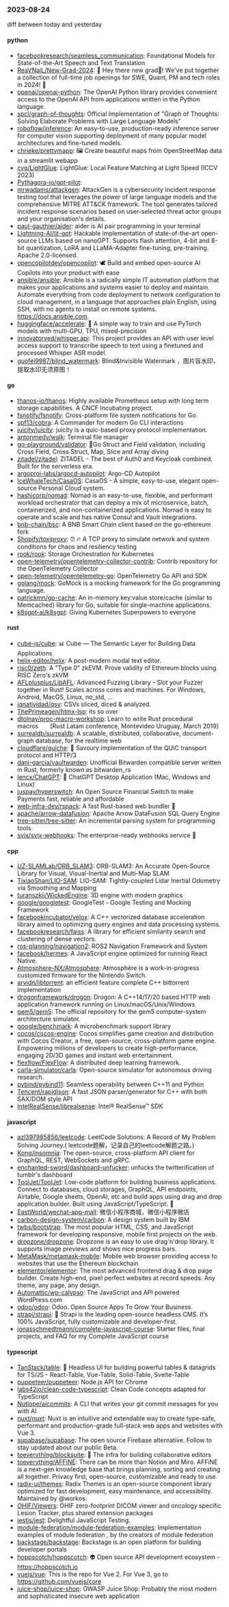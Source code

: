 ### 2023-08-24
diff between today and yesterday

#### python
* [facebookresearch/seamless_communication](https://github.com/facebookresearch/seamless_communication): Foundational Models for State-of-the-Art Speech and Text Translation
* [ReaVNaiL/New-Grad-2024](https://github.com/ReaVNaiL/New-Grad-2024): 👋 Hey there new grad🎉! We've put together a collection of full-time job openings for SWE, Quant, PM and tech roles in 2024! 🚀
* [openai/openai-python](https://github.com/openai/openai-python): The OpenAI Python library provides convenient access to the OpenAI API from applications written in the Python language.
* [spcl/graph-of-thoughts](https://github.com/spcl/graph-of-thoughts): Official Implementation of "Graph of Thoughts: Solving Elaborate Problems with Large Language Models"
* [roboflow/inference](https://github.com/roboflow/inference): An easy-to-use, production-ready inference server for computer vision supporting deployment of many popular model architectures and fine-tuned models.
* [chrieke/prettymapp](https://github.com/chrieke/prettymapp): 🖼️ Create beautiful maps from OpenStreetMap data in a streamlit webapp
* [cvg/LightGlue](https://github.com/cvg/LightGlue): LightGlue: Local Feature Matching at Light Speed (ICCV 2023)
* [Pythagora-io/gpt-pilot](https://github.com/Pythagora-io/gpt-pilot): 
* [mrwadams/attackgen](https://github.com/mrwadams/attackgen): AttackGen is a cybersecurity incident response testing tool that leverages the power of large language models and the comprehensive MITRE ATT&CK framework. The tool generates tailored incident response scenarios based on user-selected threat actor groups and your organisation's details.
* [paul-gauthier/aider](https://github.com/paul-gauthier/aider): aider is AI pair programming in your terminal
* [Lightning-AI/lit-gpt](https://github.com/Lightning-AI/lit-gpt): Hackable implementation of state-of-the-art open-source LLMs based on nanoGPT. Supports flash attention, 4-bit and 8-bit quantization, LoRA and LLaMA-Adapter fine-tuning, pre-training. Apache 2.0-licensed.
* [opencopilotdev/opencopilot](https://github.com/opencopilotdev/opencopilot): 🕊️ Build and embed open-source AI Copilots into your product with ease
* [ansible/ansible](https://github.com/ansible/ansible): Ansible is a radically simple IT automation platform that makes your applications and systems easier to deploy and maintain. Automate everything from code deployment to network configuration to cloud management, in a language that approaches plain English, using SSH, with no agents to install on remote systems. https://docs.ansible.com.
* [huggingface/accelerate](https://github.com/huggingface/accelerate): 🚀 A simple way to train and use PyTorch models with multi-GPU, TPU, mixed-precision
* [innovatorved/whisper.api](https://github.com/innovatorved/whisper.api): This project provides an API with user level access support to transcribe speech to text using a finetuned and processed Whisper ASR model.
* [guofei9987/blind_watermark](https://github.com/guofei9987/blind_watermark): Blind&Invisible Watermark ，图片盲水印，提取水印无须原图！

#### go
* [thanos-io/thanos](https://github.com/thanos-io/thanos): Highly available Prometheus setup with long term storage capabilities. A CNCF Incubating project.
* [fsnotify/fsnotify](https://github.com/fsnotify/fsnotify): Cross-platform file system notifications for Go.
* [spf13/cobra](https://github.com/spf13/cobra): A Commander for modern Go CLI interactions
* [juicity/juicity](https://github.com/juicity/juicity): juicity is a quic-based proxy protocol implementation.
* [antonmedv/walk](https://github.com/antonmedv/walk): Terminal file manager
* [go-playground/validator](https://github.com/go-playground/validator): 💯Go Struct and Field validation, including Cross Field, Cross Struct, Map, Slice and Array diving
* [zitadel/zitadel](https://github.com/zitadel/zitadel): ZITADEL - The best of Auth0 and Keycloak combined. Built for the serverless era.
* [argoproj-labs/argocd-autopilot](https://github.com/argoproj-labs/argocd-autopilot): Argo-CD Autopilot
* [IceWhaleTech/CasaOS](https://github.com/IceWhaleTech/CasaOS): CasaOS - A simple, easy-to-use, elegant open-source Personal Cloud system.
* [hashicorp/nomad](https://github.com/hashicorp/nomad): Nomad is an easy-to-use, flexible, and performant workload orchestrator that can deploy a mix of microservice, batch, containerized, and non-containerized applications. Nomad is easy to operate and scale and has native Consul and Vault integrations.
* [bnb-chain/bsc](https://github.com/bnb-chain/bsc): A BNB Smart Chain client based on the go-ethereum fork
* [Shopify/toxiproxy](https://github.com/Shopify/toxiproxy): ⏰ 🔥 A TCP proxy to simulate network and system conditions for chaos and resiliency testing
* [rook/rook](https://github.com/rook/rook): Storage Orchestration for Kubernetes
* [open-telemetry/opentelemetry-collector-contrib](https://github.com/open-telemetry/opentelemetry-collector-contrib): Contrib repository for the OpenTelemetry Collector
* [open-telemetry/opentelemetry-go](https://github.com/open-telemetry/opentelemetry-go): OpenTelemetry Go API and SDK
* [golang/mock](https://github.com/golang/mock): GoMock is a mocking framework for the Go programming language.
* [patrickmn/go-cache](https://github.com/patrickmn/go-cache): An in-memory key:value store/cache (similar to Memcached) library for Go, suitable for single-machine applications.
* [k8sgpt-ai/k8sgpt](https://github.com/k8sgpt-ai/k8sgpt): Giving Kubernetes Superpowers to everyone

#### rust
* [cube-js/cube](https://github.com/cube-js/cube): 📊 Cube — The Semantic Layer for Building Data Applications
* [helix-editor/helix](https://github.com/helix-editor/helix): A post-modern modal text editor.
* [risc0/zeth](https://github.com/risc0/zeth): A "Type 0" zkEVM. Prove validity of Ethereum blocks using RISC Zero's zkVM
* [AFLplusplus/LibAFL](https://github.com/AFLplusplus/LibAFL): Advanced Fuzzing Library - Slot your Fuzzer together in Rust! Scales across cores and machines. For Windows, Android, MacOS, Linux, no_std, ...
* [jqnatividad/qsv](https://github.com/jqnatividad/qsv): CSVs sliced, diced & analyzed.
* [ThePrimeagen/htmx-lsp](https://github.com/ThePrimeagen/htmx-lsp): its so over
* [dtolnay/proc-macro-workshop](https://github.com/dtolnay/proc-macro-workshop): Learn to write Rust procedural macros  [Rust Latam conference, Montevideo Uruguay, March 2019]
* [surrealdb/surrealdb](https://github.com/surrealdb/surrealdb): A scalable, distributed, collaborative, document-graph database, for the realtime web
* [cloudflare/quiche](https://github.com/cloudflare/quiche): 🥧 Savoury implementation of the QUIC transport protocol and HTTP/3
* [dani-garcia/vaultwarden](https://github.com/dani-garcia/vaultwarden): Unofficial Bitwarden compatible server written in Rust, formerly known as bitwarden_rs
* [lencx/ChatGPT](https://github.com/lencx/ChatGPT): 🔮 ChatGPT Desktop Application (Mac, Windows and Linux)
* [juspay/hyperswitch](https://github.com/juspay/hyperswitch): An Open Source Financial Switch to make Payments fast, reliable and affordable
* [web-infra-dev/rspack](https://github.com/web-infra-dev/rspack): A fast Rust-based web bundler 🦀️
* [apache/arrow-datafusion](https://github.com/apache/arrow-datafusion): Apache Arrow DataFusion SQL Query Engine
* [tree-sitter/tree-sitter](https://github.com/tree-sitter/tree-sitter): An incremental parsing system for programming tools
* [svix/svix-webhooks](https://github.com/svix/svix-webhooks): The enterprise-ready webhooks service 🦀

#### cpp
* [UZ-SLAMLab/ORB_SLAM3](https://github.com/UZ-SLAMLab/ORB_SLAM3): ORB-SLAM3: An Accurate Open-Source Library for Visual, Visual-Inertial and Multi-Map SLAM
* [TixiaoShan/LIO-SAM](https://github.com/TixiaoShan/LIO-SAM): LIO-SAM: Tightly-coupled Lidar Inertial Odometry via Smoothing and Mapping
* [turanszkij/WickedEngine](https://github.com/turanszkij/WickedEngine): 3D engine with modern graphics
* [google/googletest](https://github.com/google/googletest): GoogleTest - Google Testing and Mocking Framework
* [facebookincubator/velox](https://github.com/facebookincubator/velox): A C++ vectorized database acceleration library aimed to optimizing query engines and data processing systems.
* [facebookresearch/faiss](https://github.com/facebookresearch/faiss): A library for efficient similarity search and clustering of dense vectors.
* [ros-planning/navigation2](https://github.com/ros-planning/navigation2): ROS2 Navigation Framework and System
* [facebook/hermes](https://github.com/facebook/hermes): A JavaScript engine optimized for running React Native.
* [Atmosphere-NX/Atmosphere](https://github.com/Atmosphere-NX/Atmosphere): Atmosphère is a work-in-progress customized firmware for the Nintendo Switch.
* [arvidn/libtorrent](https://github.com/arvidn/libtorrent): an efficient feature complete C++ bittorrent implementation
* [drogonframework/drogon](https://github.com/drogonframework/drogon): Drogon: A C++14/17/20 based HTTP web application framework running on Linux/macOS/Unix/Windows
* [gem5/gem5](https://github.com/gem5/gem5): The official repository for the gem5 computer-system architecture simulator.
* [google/benchmark](https://github.com/google/benchmark): A microbenchmark support library
* [cocos/cocos-engine](https://github.com/cocos/cocos-engine): Cocos simplifies game creation and distribution with Cocos Creator, a free, open-source, cross-platform game engine. Empowering millions of developers to create high-performance, engaging 2D/3D games and instant web entertainment.
* [flexflow/FlexFlow](https://github.com/flexflow/FlexFlow): A distributed deep learning framework.
* [carla-simulator/carla](https://github.com/carla-simulator/carla): Open-source simulator for autonomous driving research.
* [pybind/pybind11](https://github.com/pybind/pybind11): Seamless operability between C++11 and Python
* [Tencent/rapidjson](https://github.com/Tencent/rapidjson): A fast JSON parser/generator for C++ with both SAX/DOM style API
* [IntelRealSense/librealsense](https://github.com/IntelRealSense/librealsense): Intel® RealSense™ SDK

#### javascript
* [azl397985856/leetcode](https://github.com/azl397985856/leetcode): LeetCode Solutions: A Record of My Problem Solving Journey.( leetcode题解，记录自己的leetcode解题之路。)
* [Kong/insomnia](https://github.com/Kong/insomnia): The open-source, cross-platform API client for GraphQL, REST, WebSockets and gRPC.
* [enchanted-sword/dashboard-unfucker](https://github.com/enchanted-sword/dashboard-unfucker): unfucks the twitterification of tumblr's dashboard
* [ToolJet/ToolJet](https://github.com/ToolJet/ToolJet): Low-code platform for building business applications. Connect to databases, cloud storages, GraphQL, API endpoints, Airtable, Google sheets, OpenAI, etc and build apps using drag and drop application builder. Built using JavaScript/TypeScript. 🚀
* [EastWorld/wechat-app-mall](https://github.com/EastWorld/wechat-app-mall): 微信小程序商城，微信小程序微店
* [carbon-design-system/carbon](https://github.com/carbon-design-system/carbon): A design system built by IBM
* [twbs/bootstrap](https://github.com/twbs/bootstrap): The most popular HTML, CSS, and JavaScript framework for developing responsive, mobile first projects on the web.
* [dropzone/dropzone](https://github.com/dropzone/dropzone): Dropzone is an easy to use drag'n'drop library. It supports image previews and shows nice progress bars.
* [MetaMask/metamask-mobile](https://github.com/MetaMask/metamask-mobile): Mobile web browser providing access to websites that use the Ethereum blockchain
* [elementor/elementor](https://github.com/elementor/elementor): The most advanced frontend drag & drop page builder. Create high-end, pixel perfect websites at record speeds. Any theme, any page, any design.
* [Automattic/wp-calypso](https://github.com/Automattic/wp-calypso): The JavaScript and API powered WordPress.com
* [odoo/odoo](https://github.com/odoo/odoo): Odoo. Open Source Apps To Grow Your Business.
* [strapi/strapi](https://github.com/strapi/strapi): 🚀 Strapi is the leading open-source headless CMS. It’s 100% JavaScript, fully customizable and developer-first.
* [jonasschmedtmann/complete-javascript-course](https://github.com/jonasschmedtmann/complete-javascript-course): Starter files, final projects, and FAQ for my Complete JavaScript course

#### typescript
* [TanStack/table](https://github.com/TanStack/table): 🤖 Headless UI for building powerful tables & datagrids for TS/JS - React-Table, Vue-Table, Solid-Table, Svelte-Table
* [puppeteer/puppeteer](https://github.com/puppeteer/puppeteer): Node.js API for Chrome
* [labs42io/clean-code-typescript](https://github.com/labs42io/clean-code-typescript): Clean Code concepts adapted for TypeScript
* [Nutlope/aicommits](https://github.com/Nutlope/aicommits): A CLI that writes your git commit messages for you with AI
* [nuxt/nuxt](https://github.com/nuxt/nuxt): Nuxt is an intuitive and extendable way to create type-safe, performant and production-grade full-stack web apps and websites with Vue 3.
* [supabase/supabase](https://github.com/supabase/supabase): The open source Firebase alternative. Follow to stay updated about our public Beta.
* [toeverything/blocksuite](https://github.com/toeverything/blocksuite): 🍬 The infra for building collaborative editors
* [toeverything/AFFiNE](https://github.com/toeverything/AFFiNE): There can be more than Notion and Miro. AFFiNE is a next-gen knowledge base that brings planning, sorting and creating all together. Privacy first, open-source, customizable and ready to use.
* [radix-ui/themes](https://github.com/radix-ui/themes): Radix Themes is an open-source component library optimized for fast development, easy maintenance, and accessibility. Maintained by @workos.
* [OHIF/Viewers](https://github.com/OHIF/Viewers): OHIF zero-footprint DICOM viewer and oncology specific Lesion Tracker, plus shared extension packages
* [jestjs/jest](https://github.com/jestjs/jest): Delightful JavaScript Testing.
* [module-federation/module-federation-examples](https://github.com/module-federation/module-federation-examples): Implementation examples of module federation , by the creators of module federation
* [backstage/backstage](https://github.com/backstage/backstage): Backstage is an open platform for building developer portals
* [hoppscotch/hoppscotch](https://github.com/hoppscotch/hoppscotch): 👽 Open source API development ecosystem - https://hoppscotch.io
* [vuejs/vue](https://github.com/vuejs/vue): This is the repo for Vue 2. For Vue 3, go to https://github.com/vuejs/core
* [juice-shop/juice-shop](https://github.com/juice-shop/juice-shop): OWASP Juice Shop: Probably the most modern and sophisticated insecure web application
